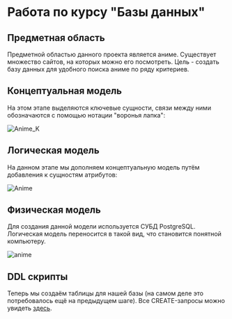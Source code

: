 # Работа по курсу "Базы данных"
## Предметная область
Предметной областью данного проекта является аниме. Существует множество сайтов, на которых можно его посмотреть. Цель - создать базу данных для удобного поиска аниме по ряду критериев.
## Концептуальная модель
На этом этапе выделяются ключевые сущности, связи между ними обозначаются с помощью нотации "воронья лапка":

![Anime_K](https://user-images.githubusercontent.com/55049564/118163855-2149a500-b42b-11eb-99c4-10fea079511a.jpg)
## Логическая модель
На данном этапе мы дополняем концептуальную модель путём добавления к сущностям атрибутов:

![Anime](https://user-images.githubusercontent.com/55049564/118164296-9d43ed00-b42b-11eb-9c47-95c505d70244.jpg)
## Физическая модель
Для создания данной модели используется СУБД PostgreSQL. Логическая модель переносится в такой вид, что становится понятной компьютеру.

![anime](https://user-images.githubusercontent.com/55049564/118164240-8ac9b380-b42b-11eb-93b5-26edb61234d0.png)
## DDL скрипты
Теперь мы создаём таблицы для нашей базы (на самом деле это потребовалось ещё на предыдущем шаге). Все CREATE-запросы можно увидеть [здесь](https://github.com/KatalinaE/DB2021_anime/tree/main/DDL).
